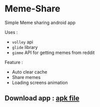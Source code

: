 # Meme-Share
Simple Meme sharing android app

Uses : 
  - `volley` api 
  - `glide` library
  - `gimme` API for getting memes from reddit

Feature : 
  - Auto clear cache
  - Share memes
  - Loading screens animation

## Download app : [**apk file**](https://github.com/Shah-Aayush/Meme-Share/raw/master/app-debug.apk)
